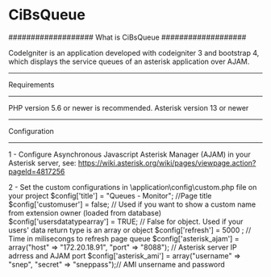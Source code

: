 # CiBsQueue
###################
What is CiBsQueue
###################

CodeIgniter is an application developed with codeigniter 3 and bootstrap 4, which displays the service queues
of an asterisk application over AJAM.

*******************
Requirements
*******************

PHP version 5.6 or newer is recommended.
Asterisk version 13 or newer

*******************
Configuration
*******************
1 - Configure Asynchronous Javascript Asterisk Manager (AJAM) in your Asterisk server, see: https://wiki.asterisk.org/wiki/pages/viewpage.action?pageId=4817256

2 - Set the custom configurations in \application\config\custom.php file on your project
	$config['title'] =  "Queues - Monitor";  //Page title
	$config['customuser'] = false; // Used if you want to show a custom name from extension owner (loaded from database)
	$config['usersdatatypearray'] =  TRUE;  // False for object. Used if your users' data return type is an array or object
	$config['refresh'] =  5000  ;  // Time in milisecongs to refresh page queue
	$config['asterisk_ajam'] = array("host" => "172.20.18.91", "port" => "8088"); // Asterisk server IP adrress and AJAM port 
	$config['asterisk_ami'] = array("username" => "snep", "secret" => "sneppass");// AMI unsername and password
